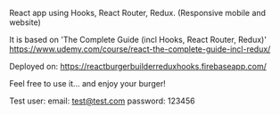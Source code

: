 React app using Hooks, React Router, Redux. (Responsive mobile and website)

It is based on 'The Complete Guide (incl Hooks, React Router, Redux)' https://www.udemy.com/course/react-the-complete-guide-incl-redux/

Deployed on: https://reactburgerbuilderreduxhooks.firebaseapp.com/ 

Feel free to use it... and enjoy your burger!

Test user:
email: test@test.com
password: 123456
